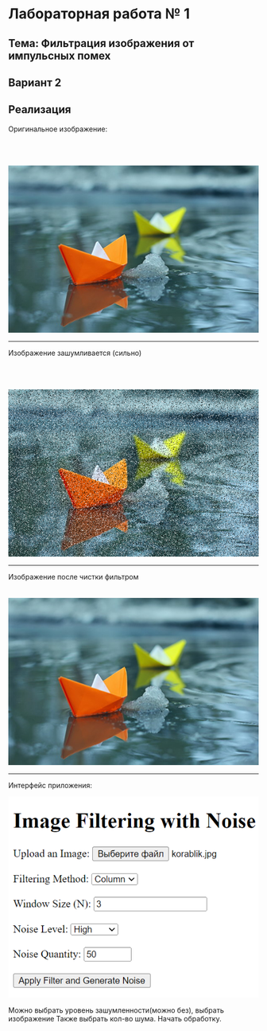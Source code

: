 # Лабораторная работа № 1

## Тема: Фильтрация изображения от импульсных помех

## Вариант 2

## Реализация

Оригинальное изображение:

<br><br><br>
![nonlin](doc/pictures/korablik.jpg)

---

Изображение зашумливается (сильно)

<br><br><br>
![nonlin](doc/pictures/korablik_noise.png)

---
Изображение после чистки фильтром
<br><br><br>
![nonlin](doc/pictures/korablik_clear.png)

---

Интерфейс приложения:

![gui.png](doc%2Fpictures%2Fgui.png)

Можно выбрать уровень зашумленности(можно без), выбрать изображение
Также выбрать кол-во шума. Начать обработку.

